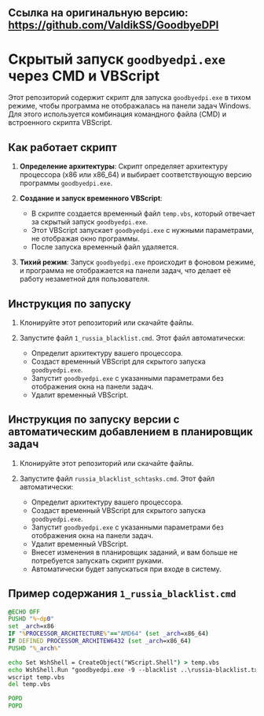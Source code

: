 ## Ссылка на оригинальную версию: https://github.com/ValdikSS/GoodbyeDPI

# Скрытый запуск `goodbyedpi.exe` через CMD и VBScript

Этот репозиторий содержит скрипт для запуска `goodbyedpi.exe` в тихом режиме, чтобы программа не отображалась на панели задач Windows. Для этого используется комбинация командного файла (CMD) и встроенного скрипта VBScript.

## Как работает скрипт

1. **Определение архитектуры**: Скрипт определяет архитектуру процессора (x86 или x86_64) и выбирает соответствующую версию программы `goodbyedpi.exe`.

2. **Создание и запуск временного VBScript**:
    - В скрипте создается временный файл `temp.vbs`, который отвечает за скрытый запуск `goodbyedpi.exe`.
    - Этот VBScript запускает `goodbyedpi.exe` с нужными параметрами, не отображая окно программы.
    - После запуска временный файл удаляется.

3. **Тихий режим**: Запуск `goodbyedpi.exe` происходит в фоновом режиме, и программа не отображается на панели задач, что делает её работу незаметной для пользователя.

## Инструкция по запуску

1. Клонируйте этот репозиторий или скачайте файлы.

2. Запустите файл `1_russia_blacklist.cmd`. Этот файл автоматически:
    - Определит архитектуру вашего процессора.
    - Создаст временный VBScript для скрытого запуска `goodbyedpi.exe`.
    - Запустит `goodbyedpi.exe` с указанными параметрами без отображения окна на панели задач.
    - Удалит временный VBScript.

## Инструкция по запуску версии с автоматическим добавлением в планировщик задач

1. Клонируйте этот репозиторий или скачайте файлы.

2. Запустите файл `russia_blacklist_schtasks.cmd`. Этот файл автоматически:
   - Определит архитектуру вашего процессора.
   - Создаст временный VBScript для скрытого запуска `goodbyedpi.exe`.
   - Запустит `goodbyedpi.exe` с указанными параметрами без отображения окна на панели задач.
   - Удалит временный VBScript.
   - Внесет изменения в планировщик заданий, и вам больше не потребуется запускать скрипт руками.
   - Автоматически будет запускаться при входе в систему.

## Пример содержания `1_russia_blacklist.cmd`

```cmd
@ECHO OFF
PUSHD "%~dp0"
set _arch=x86
IF "%PROCESSOR_ARCHITECTURE%"=="AMD64" (set _arch=x86_64)
IF DEFINED PROCESSOR_ARCHITEW6432 (set _arch=x86_64)
PUSHD "%_arch%"

echo Set WshShell = CreateObject("WScript.Shell") > temp.vbs
echo WshShell.Run "goodbyedpi.exe -9 --blacklist ..\russia-blacklist.txt --blacklist ..\russia-youtube.txt", 0, False >> temp.vbs
wscript temp.vbs
del temp.vbs

POPD
POPD

